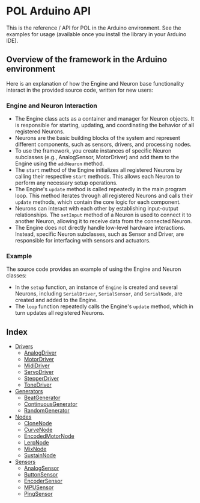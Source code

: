 # POL Arduino API

This is the reference / API for POL in the Arduino environment. See the examples for usage (available once you install the library in your Arduino IDE).

## Overview of the framework in the Arduino environment

Here is an explanation of how the Engine and Neuron base functionality interact in the provided source code, written for new users:

### Engine and Neuron Interaction

*   The Engine class acts as a container and manager for Neuron objects. It is responsible for starting, updating, and coordinating the behavior of all registered Neurons.
*   Neurons are the basic building blocks of the system and represent different components, such as sensors, drivers, and processing nodes.
*   To use the framework, you create instances of specific Neuron subclasses (e.g., AnalogSensor, MotorDriver) and add them to the Engine using the `addNeuron` method.
*   The `start` method of the Engine initializes all registered Neurons by calling their respective `start` methods. This allows each Neuron to perform any necessary setup operations.
*   The Engine's `update` method is called repeatedly in the main program loop. This method iterates through all registered Neurons and calls their `update` methods, which contain the core logic for each component.
*   Neurons can interact with each other by establishing input-output relationships. The `setInput` method of a Neuron is used to connect it to another Neuron, allowing it to receive data from the connected Neuron.
*   The Engine does not directly handle low-level hardware interactions. Instead, specific Neuron subclasses, such as Sensor and Driver, are responsible for interfacing with sensors and actuators.

### Example

The source code provides an example of using the Engine and Neuron classes:

*   In the `setup` function, an instance of `Engine` is created and several Neurons, including `SerialDriver`, `SerialSensor`, and `SerialNode`, are created and added to the Engine.
*   The `loop` function repeatedly calls the Engine's `update` method, which in turn updates all registered Neurons.

## Index
- [Drivers](Drivers.md#drivers)
    - [AnalogDriver](Drivers.md#analogdriver)
    - [MotorDriver](Drivers.md#motordriver)
    - [MidiDriver](Drivers.md#mididriver)
    - [ServoDriver](Drivers.md#servodriver)
    - [StepperDriver](Drivers.md#stepperdriver)
    - [ToneDriver](Drivers.md#tonedriver)
- [Generators](Generators.md#generators)
    - [BeatGenerator](Generators.md#beatgenerator)
    - [ContinuousGenerator](Generators.md#continuousgenerator)
    - [RandomGenerator](Generators.md#randomgenerator)
- [Nodes](Nodes.md#nodes)
    - [CloneNode](Nodes.md#clonenode)
    - [CurveNode](Nodes.md#curvenode)
    - [EncodedMotorNode](Nodes.md#encodedmotornode)
    - [LerpNode](Nodes.md#lerpnode)
    - [MixNode](Nodes.md#mixnode)
    - [SustainNode](Nodes.md#sustainnode)
- [Sensors](Sensors.md#sensors)
    - [AnalogSensor](Sensors.md#analogsensor)
    - [ButtonSensor](Sensors.md#buttonsensor)
    - [EncoderSensor](Sensors.md#encodersensor)
    - [MPUSensor](Sensors.md#mpusensor)
    - [PingSensor](Sensors.md#pingsensor)

